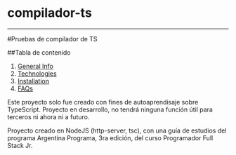 # compilador-ts
***
#Pruebas de compilador de TS

##Tabla de contenido
1. [General Info](#general-info)
2. [Technologies](#technologies)
3. [Installation](#installation)
4. [FAQs](#faqs)

Este proyecto solo fue creado con fines de autoaprendisaje sobre TypeScript.
Proyecto en desarrollo, no tendrá ninguna función útil para terceros ni ahora ni a futuro.

Proyecto creado en NodeJS (http-server, tsc), con una guía de estudios del programa Argentina Programa, 3ra edición, del curso Programador Full Stack Jr.